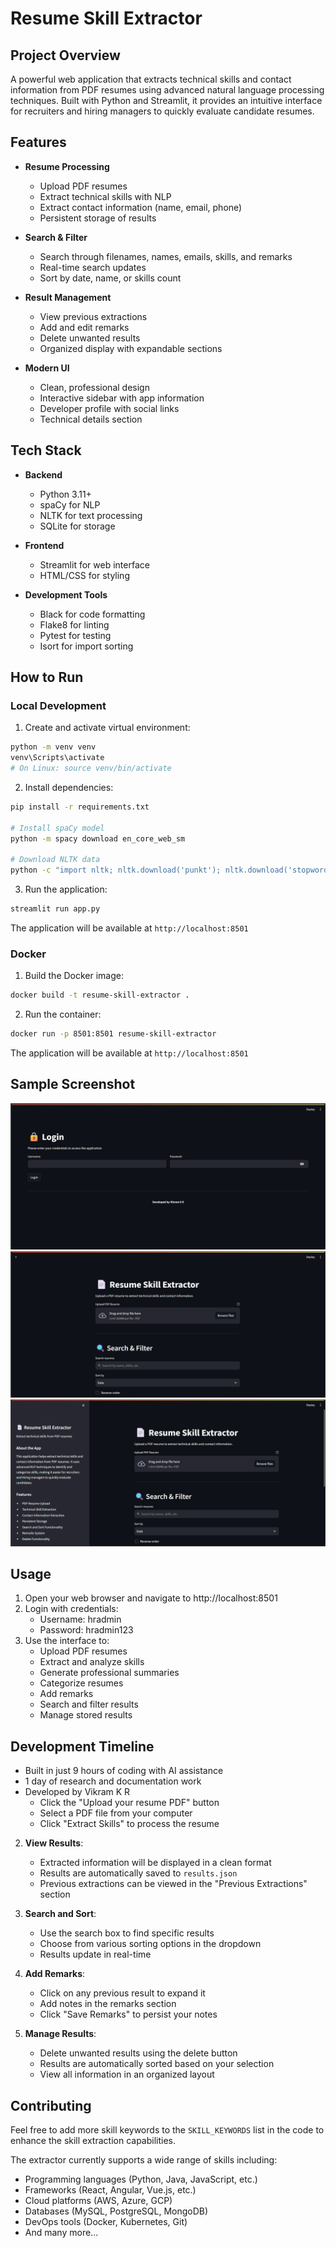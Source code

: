 # Resume Skill Extractor

## Project Overview

A powerful web application that extracts technical skills and contact information from PDF resumes using advanced natural language processing techniques. Built with Python and Streamlit, it provides an intuitive interface for recruiters and hiring managers to quickly evaluate candidate resumes.

## Features

- **Resume Processing**
  - Upload PDF resumes
  - Extract technical skills with NLP
  - Extract contact information (name, email, phone)
  - Persistent storage of results

- **Search & Filter**
  - Search through filenames, names, emails, skills, and remarks
  - Real-time search updates
  - Sort by date, name, or skills count

- **Result Management**
  - View previous extractions
  - Add and edit remarks
  - Delete unwanted results
  - Organized display with expandable sections

- **Modern UI**
  - Clean, professional design
  - Interactive sidebar with app information
  - Developer profile with social links
  - Technical details section

## Tech Stack

- **Backend**
  - Python 3.11+
  - spaCy for NLP
  - NLTK for text processing
  - SQLite for storage

- **Frontend**
  - Streamlit for web interface
  - HTML/CSS for styling

- **Development Tools**
  - Black for code formatting
  - Flake8 for linting
  - Pytest for testing
  - Isort for import sorting

## How to Run

### Local Development

1. Create and activate virtual environment:
```bash
python -m venv venv
venv\Scripts\activate
# On Linux: source venv/bin/activate  
```

2. Install dependencies:
```bash
pip install -r requirements.txt

# Install spaCy model
python -m spacy download en_core_web_sm

# Download NLTK data
python -c "import nltk; nltk.download('punkt'); nltk.download('stopwords')"
```

3. Run the application:
```bash
streamlit run app.py
```

The application will be available at `http://localhost:8501`

### Docker

1. Build the Docker image:
```bash
docker build -t resume-skill-extractor .
```

2. Run the container:
```bash
docker run -p 8501:8501 resume-skill-extractor
```

The application will be available at `http://localhost:8501`

## Sample Screenshot
![Sample Screenshot](./screenshots/ss3.png)
![Sample Screenshot](./screenshots/ss1.png)
![Sample Screenshot](./screenshots/ss2.png)

## Usage

1. Open your web browser and navigate to http://localhost:8501
2. Login with credentials:
   - Username: hradmin
   - Password: hradmin123
3. Use the interface to:
   - Upload PDF resumes
   - Extract and analyze skills
   - Generate professional summaries
   - Categorize resumes
   - Add remarks
   - Search and filter results
   - Manage stored results

## Development Timeline

- Built in just 9 hours of coding with AI assistance
- 1 day of research and documentation work
- Developed by Vikram K R
   - Click the "Upload your resume PDF" button
   - Select a PDF file from your computer
   - Click "Extract Skills" to process the resume

2. **View Results**:
   - Extracted information will be displayed in a clean format
   - Results are automatically saved to `results.json`
   - Previous extractions can be viewed in the "Previous Extractions" section

3. **Search and Sort**:
   - Use the search box to find specific results
   - Choose from various sorting options in the dropdown
   - Results update in real-time

4. **Add Remarks**:
   - Click on any previous result to expand it
   - Add notes in the remarks section
   - Click "Save Remarks" to persist your notes

5. **Manage Results**:
   - Delete unwanted results using the delete button
   - Results are automatically sorted based on your selection
   - View all information in an organized layout

## Contributing

Feel free to add more skill keywords to the `SKILL_KEYWORDS` list in the code to enhance the skill extraction capabilities.

The extractor currently supports a wide range of skills including:
- Programming languages (Python, Java, JavaScript, etc.)
- Frameworks (React, Angular, Vue.js, etc.)
- Cloud platforms (AWS, Azure, GCP)
- Databases (MySQL, PostgreSQL, MongoDB)
- DevOps tools (Docker, Kubernetes, Git)
- And many more...

